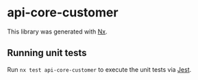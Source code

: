 # api-core-customer

This library was generated with [Nx](https://nx.dev).

## Running unit tests

Run `nx test api-core-customer` to execute the unit tests via [Jest](https://jestjs.io).

